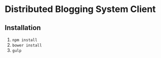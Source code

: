 Distributed Blogging System Client 
==================================

Installation
-----------------

1. `npm install`
2. `bower install`
3. `gulp`
